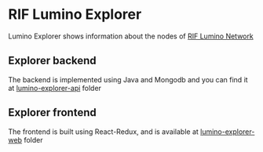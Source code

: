 # RIF Lumino Explorer

Lumino Explorer shows information about the nodes of [RIF Lumino Network](https://github.com/rsksmart/lumino)

## Explorer backend 

The backend is implemented using Java and Mongodb and you can find it at [lumino-explorer-api](https://github.com/rsksmart/lumino-explorer/tree/master/lumino-explorer-api) folder

## Explorer frontend 

The frontend is built using React-Redux, and is available at [lumino-explorer-web](https://github.com/rsksmart/lumino-explorer/tree/master/lumino-explorer-web) folder
